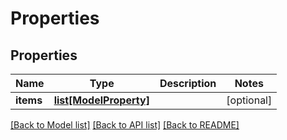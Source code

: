 # Properties

## Properties
Name | Type | Description | Notes
------------ | ------------- | ------------- | -------------
**items** | [**list[ModelProperty]**](ModelProperty.md) |  | [optional] 

[[Back to Model list]](../README.md#documentation-for-models) [[Back to API list]](../README.md#documentation-for-api-endpoints) [[Back to README]](../README.md)


